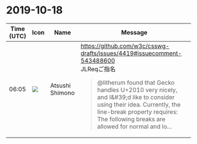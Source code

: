 # 2019-10-18

|Time (UTC)|Icon|Name|Message|
|---|---|---|---|
|06:05|![](https://secure.gravatar.com/avatar/3f82b853a23d9a6d1ce612d83f3a3a54.jpg?s=72&d=https%3A%2F%2Fa.slack-edge.com%2Fdf10d%2Fimg%2Favatars%2Fava_0008-72.png)|Atsushi Shimono|<https://github.com/w3c/csswg-drafts/issues/4419#issuecomment-543488600><br>JLReqご指名<br><blockquote>@litherum found that Gecko handles U+2010 very nicely, and I&amp;#39;d like to consider using their idea. Currently, the line-break property requires: The following breaks are allowed for normal and lo...</blockquote>|
